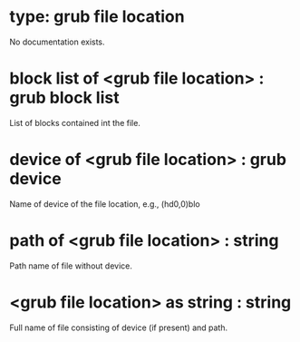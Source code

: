 # type: grub file location

No documentation exists.

# block list of &lt;grub file location&gt; : grub block list

List of blocks contained int the file.

# device of &lt;grub file location&gt; : grub device

Name of device of the file location, e.g., (hd0,0)blo

# path of &lt;grub file location&gt; : string

Path name of file without device.

# &lt;grub file location&gt; as string : string

Full name of file consisting of device (if present) and path.
